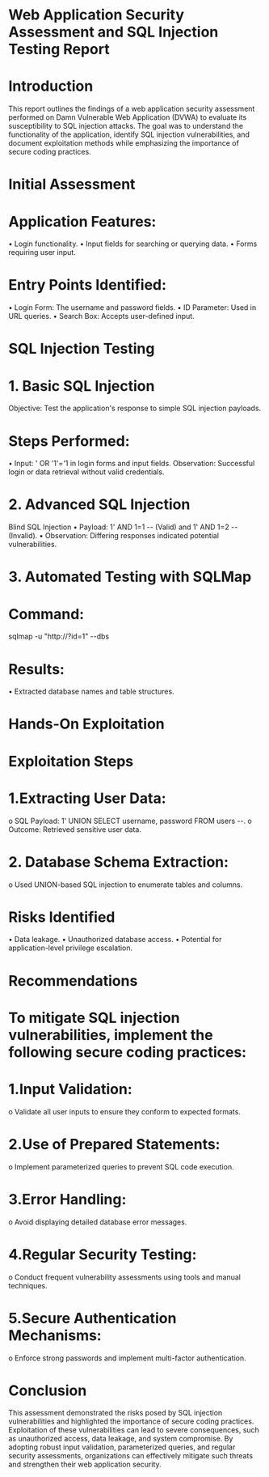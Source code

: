 # Web Application Security Assessment and SQL Injection Testing Report
# Introduction
This report outlines the findings of a web application security assessment performed on Damn Vulnerable Web Application (DVWA) to evaluate its susceptibility to SQL injection attacks. The goal was to understand the functionality of the application, identify SQL injection vulnerabilities, and document exploitation methods while emphasizing the importance of secure coding practices.

# Initial Assessment
# Application Features:
•	Login functionality.
•	Input fields for searching or querying data.
•	Forms requiring user input.
# Entry Points Identified:
•	Login Form: The username and password fields.
•	ID Parameter: Used in URL queries.
•	Search Box: Accepts user-defined input.

# SQL Injection Testing
# 1. Basic SQL Injection
Objective: Test the application's response to simple SQL injection payloads.
# Steps Performed:
•	Input: ' OR '1'='1 in login forms and input fields.
Observation: Successful login or data retrieval without valid credentials.

# 2. Advanced SQL Injection
Blind SQL Injection
•	Payload: 1' AND 1=1 -- (Valid) and 1' AND 1=2 -- (Invalid).
•	Observation: Differing responses indicated potential vulnerabilities.

# 3. Automated Testing with SQLMap
# Command:
sqlmap -u "http://<DVWA-URL>?id=1" --dbs
# Results:
•	Extracted database names and table structures.
# Hands-On Exploitation
# Exploitation Steps
# 1.Extracting User Data:
o	SQL Payload: 1' UNION SELECT username, password FROM users --.
o	Outcome: Retrieved sensitive user data.
# 2.	Database Schema Extraction:
o	Used UNION-based SQL injection to enumerate tables and columns.

# Risks Identified
•	Data leakage.
•	Unauthorized database access.
•	Potential for application-level privilege escalation.

# Recommendations
# To mitigate SQL injection vulnerabilities, implement the following secure coding practices:
# 1.Input Validation:
o	Validate all user inputs to ensure they conform to expected formats.
# 2.Use of Prepared Statements:
o	Implement parameterized queries to prevent SQL code execution.
# 3.Error Handling:
o	Avoid displaying detailed database error messages.
# 4.Regular Security Testing:
o	Conduct frequent vulnerability assessments using tools and manual techniques.
# 5.Secure Authentication Mechanisms:
o	Enforce strong passwords and implement multi-factor authentication.

# Conclusion
This assessment demonstrated the risks posed by SQL injection vulnerabilities and highlighted the importance of secure coding practices. Exploitation of these vulnerabilities can lead to severe consequences, such as unauthorized access, data leakage, and system compromise. By adopting robust input validation, parameterized queries, and regular security assessments, organizations can effectively mitigate such threats and strengthen their web application security.



